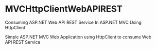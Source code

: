 # MVCHttpClientWebAPIREST
Consuming ASP.NET Web API REST Service In ASP.NET MVC Using HttpClient

Simple ASP.NET MVC Web Application using HttpClient to consume Web API REST Service
